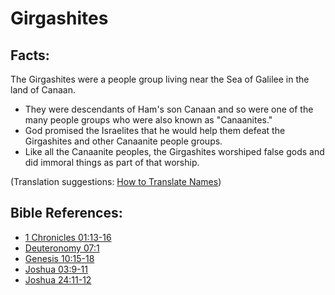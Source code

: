 # Girgashites #

## Facts: ##

The Girgashites were a people group living near the Sea of Galilee in the land of Canaan. 

* They were descendants of Ham's son Canaan and so were one of the many people groups who were also known as "Canaanites."
* God promised the Israelites that he would help them defeat the Girgashites and other Canaanite people groups.
* Like all the Canaanite peoples, the Girgashites worshiped false gods and did immoral things as part of that worship.

(Translation suggestions: [How to Translate Names](en/ta-vol1/translate/man/translate-names))



## Bible References: ##

* [1 Chronicles 01:13-16](en/tn/1ch/help/01/13)
* [Deuteronomy 07:1](en/tn/deu/help/07/01)
* [Genesis 10:15-18](en/tn/gen/help/10/15)
* [Joshua 03:9-11](en/tn/jos/help/03/09)
* [Joshua 24:11-12](en/tn/jos/help/24/11)